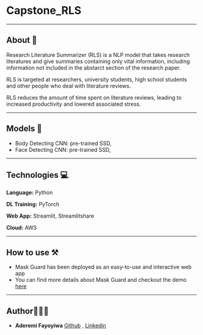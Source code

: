 # Capstone_RLS

---

## About 📝
Research Literature Summarizer (RLS) is a NLP model that takes research literatures and give summaries containing only vital information, including information not included in the abstarct section of the research paper.

RLS is targeted at researchers, university students, high school students and other people who deal with literature reviews. 

RLS reduces the amount of time spent on literature reviews, leading to increased productivity and lowered associated stress.

---

## Models 🤖
- Body Detecting CNN: pre-trained SSD,
- Face Detecting CNN: pre-trained SSD,

---

## Technologies 💻

__Language:__ Python 

__DL Training:__ PyTorch

__Web App:__ Streamlit, Streamlitshare 

__Cloud:__ AWS


---

## How to use ⚒
- Mask Guard has been deployed as an easy-to-use and interactive web app  
- You can find more details about Mask Guard and checkout the demo [here](https://maskguard.link/)

---

## Author👩🏾‍💻
- **Aderemi Fayoyiwa** [Github](https://github.com/AderemiF) , [Linkedin](https://www.linkedin.com/in/aderemi-fayoyiwa/)
